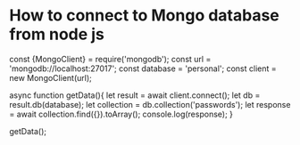 # How to connect to Mongo database from node js

const {MongoClient} = require('mongodb');
const url = 'mongodb://localhost:27017';
const database = 'personal';
const client = new MongoClient(url);

async function getData(){
    let result = await client.connect();
    let db = result.db(database);
    let collection = db.collection('passwords');
    let response = await collection.find({}).toArray();
    console.log(response);
}

getData();

